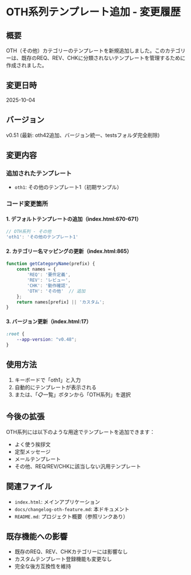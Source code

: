 # OTH系列テンプレート追加 - 変更履歴

## 概要
OTH（その他）カテゴリーのテンプレートを新規追加しました。このカテゴリーは、既存のREQ、REV、CHKに分類されないテンプレートを管理するために作成されました。

## 変更日時
2025-10-04

## バージョン
v0.51 (最新: oth42追加、バージョン統一、testsフォルダ完全削除)

## 変更内容

### 追加されたテンプレート
- `oth1`: その他のテンプレート1（初期サンプル）

### コード変更箇所

#### 1. デフォルトテンプレートの追加（index.html:670-671）
```javascript
// OTH系列 - その他
'oth1': 'その他のテンプレート1'
```

#### 2. カテゴリー名マッピングの更新（index.html:865）
```javascript
function getCategoryName(prefix) {
    const names = {
        'REQ': '要件定義',
        'REV': 'レビュー',
        'CHK': '動作確認',
        'OTH': 'その他'  // 追加
    };
    return names[prefix] || 'カスタム';
}
```

#### 3. バージョン更新（index.html:17）
```css
:root {
    --app-version: "v0.48";
}
```

## 使用方法

1. キーボードで「oth1」と入力
2. 自動的にテンプレートが表示される
3. または、「📋一覧」ボタンから「OTH系列」を選択

## 今後の拡張

OTH系列には以下のような用途でテンプレートを追加できます：
- よく使う挨拶文
- 定型メッセージ
- メールテンプレート
- その他、REQ/REV/CHKに該当しない汎用テンプレート

## 関連ファイル

- `index.html`: メインアプリケーション
- `docs/changelog-oth-feature.md`: 本ドキュメント
- `README.md`: プロジェクト概要（参照リンクあり）

## 既存機能への影響

- 既存のREQ、REV、CHKカテゴリーには影響なし
- カスタムテンプレート登録機能も変更なし
- 完全な後方互換性を維持
